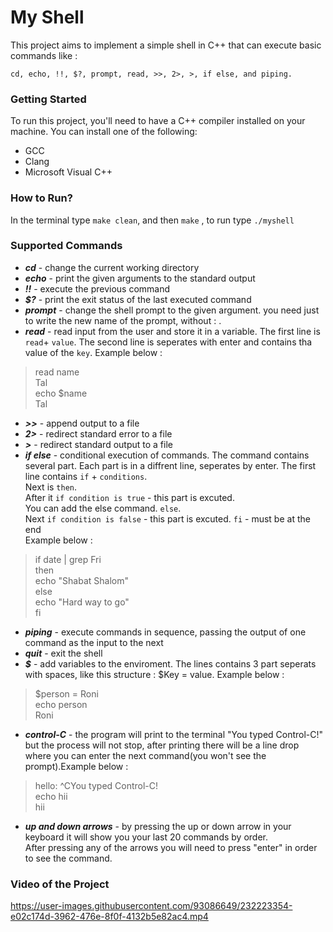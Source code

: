 # My Shell

This project aims to implement a simple shell in C++ that can execute basic commands like :
```
cd, echo, !!, $?, prompt, read, >>, 2>, >, if else, and piping.
```

### Getting Started
To run this project, you'll need to have a C++ compiler installed on your machine. You can install one of the following:
- GCC
- Clang
- Microsoft Visual C++

### How to Run? 

In the terminal type `make clean`, and then `make` , to run type `./myshell` 

### Supported Commands
- ***cd*** - change the current working directory
- ***echo*** - print the given arguments to the standard output
- ***!!*** - execute the previous command
- ***$?*** - print the exit status of the last executed command
- ***prompt***  - change the shell prompt to the given argument. you need just to write the new name of the prompt, without : . 
- ***read***  - read input from the user and store it in a variable. The first line is `read`+ `value`. The second line is seperates with enter and contains tha value of the `key`. Example below : 
> read name   
> Tal   
> echo $name   
> Tal     

- ***>>*** - append output to a file
- ***2>*** - redirect standard error to a file
- ***>*** - redirect standard output to a file
- ***if else*** - conditional execution of commands. The command contains several part. Each part is in a diffrent line, seperates by enter.
The first line contains `if` + `conditions`.     
Next is `then`.   
After it `if condition is true` - this part is excuted.  
You can add the else command. 
  `else`.  
  Next `if condition is false` - this part is excuted. 
  `fi` - must be at the end  
  Example below : 
> if date | grep Fri  
> then   
>   echo "Shabat Shalom"   
> else     
>     echo "Hard way to go"   
> fi 

- ***piping*** - execute commands in sequence, passing the output of one command as the input to the next
- ***quit*** - exit the shell
- ***$*** - add variables to the enviroment. The lines contains 3 part seperats with spaces, like this structure : $Key = value.  Example below : 
> $person =  Roni   
> echo person   
> Roni 

- ***control-C*** - the program will print to the terminal "You typed Control-C!" but the process will not stop, after printing there will be a line drop where you can enter the next command(you won't see the prompt).Example below :
>  hello: ^CYou typed Control-C!   
>  echo hii  
>  hii 

- ***up and down arrows*** - by pressing the up or down arrow in your keyboard it will show you your last 20 commands by order.   
After pressing any of the arrows you will need to press "enter" in order to see the command.

### Video of the Project


https://user-images.githubusercontent.com/93086649/232223354-e02c174d-3962-476e-8f0f-4132b5e82ac4.mp4






